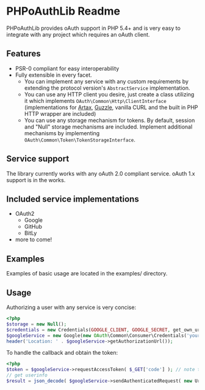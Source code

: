 PHPoAuthLib Readme
======
PHPoAuthLib provides oAuth support in PHP 5.4+ and is very easy to integrate with any project which requires an oAuth client. 

Features
--------
- PSR-0 compliant for easy interoperability
- Fully extensible in every facet.
   - You can implement any service with any custom requirements by extending the protocol version's `AbstractService` implementation.
   - You can use any HTTP client you desire, just create a class utilizing it which implements `OAuth\Common\Http\ClientInterface` (implementations for [Artax](https://github.com/rdlowrey/Artax/), [Guzzle](http://guzzlephp.org), vanilla CURL and the built in PHP HTTP wrapper are included)
   - You can use any storage mechanism for tokens. By default, session and "Null" storage mechanisms are included. Implement additional mechanisms by implementing `OAuth\Common\Token\TokenStorageInterface`. 

Service support
----------------
The library currently works with any oAuth 2.0 compliant service. oAuth 1.x support is in the works.

Included service implementations
------------------
 - OAuth2
   - Google
   - GitHub
   - BitLy
 - more to come!

Examples
--------
Examples of basic usage are located in the examples/ directory.

Usage
------
Authorizing a user with any service is very concise:

```php
<?php
$storage = new Null();
$credentials = new Credentials(GOOGLE_CLIENT, GOOGLE_SECRET, get_own_url() );
$googleService = new Google(new OAuth\Common\Consumer\Credentials('yourClient', 'yourSecret', 'yourCallBackUrl'), new OAuth\Common\Http\StreamClient(), new OAuth\Common\Storage\Null(), [ Google::SCOPE_EMAIL, Google::SCOPE_PROFILE ]);
header('Location: ' . $googleService->getAuthorizationUrl());
```
To handle the callback and obtain the token:
```php
<?php
$token = $googleService->requestAccessToken( $_GET['code'] ); // note that the token will also be passed to the `TokenStorageInterface` passed to the service
// get userinfo
$result = json_decode( $googleService->sendAuthenticatedRequest( new Uri('https://www.googleapis.com/oauth2/v1/userinfo'), [], 'GET' ), true );
```
